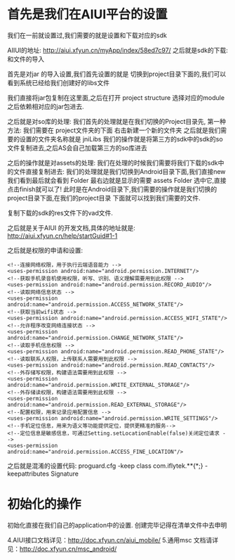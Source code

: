# 首先是我们在AIUI平台的设置 #

我们在一前就设置过,我们需要的就是设置和下载对应的sdk

AIIUI的地址: http://aiui.xfyun.cn/myApp/index/58ed7c97/
 之后就是sdk的下载:和文件的导入


 首先是对jar 的导入设置,我们首先设置的就是 切换到project目录下面的,我们可以看到系统已经给我们创建好的libs文件

 我们直接将jar包复制在这里面,之后在打开 project  structure  选择对应的module 之后依赖相对应的jar包进去.


之后就是对so库的处理: 我们首先的处理就是在我们切换的Project目录先,
第一种方法: 我们需要在 project文件夹的下面 右击新建一个新的文件夹 之后就是我们需要的设置的文件夹名称就是 jniLibs
我们的操作就是将第三方的sdk中的sdk的so文件复制进去,之后AS会自己加载第三方的so库进去


之后的操作就是对assets的处理: 我们在处理的时候我们需要将我们下载的sdk中的文件直接复制进去:
 我们的处理就是我们切换到Android目录下面,我们直接new 我们看到最后就会看到  Folder 最右边就是显示的需要 assets Folder
 选中它,直接点击finish就可以了! 此时是在Android目录下,我们需要的操作就是我们切换的project目录下面,在我们的project目录
 下面就可以找到我们需要的文件.

 复制下载的sdk的res文件下的vad文件.



之后就是关于AIUI 的开发文档,具体的地址就是: http://aiui.xfyun.cn/help/startGuid#1-1

之后就是权限的申请和设置:

<!--需要的权限-->

    <!--连接网络权限，用于执行云端语音能力 -->
    <uses-permission android:name="android.permission.INTERNET"/>
    <!--获取手机录音机使用权限，听写、识别、语义理解需要用到此权限 -->
    <uses-permission android:name="android.permission.RECORD_AUDIO"/>
    <!--读取网络信息状态 -->
    <uses-permission android:name="android.permission.ACCESS_NETWORK_STATE"/>
    <!--获取当前wifi状态 -->
    <uses-permission android:name="android.permission.ACCESS_WIFI_STATE"/>
    <!--允许程序改变网络连接状态 -->
    <uses-permission android:name="android.permission.CHANGE_NETWORK_STATE"/>
    <!--读取手机信息权限 -->
    <uses-permission android:name="android.permission.READ_PHONE_STATE"/>
    <!--读取联系人权限，上传联系人需要用到此权限 -->
    <uses-permission android:name="android.permission.READ_CONTACTS"/>
    <!--外存储写权限，构建语法需要用到此权限 -->
    <uses-permission android:name="android.permission.WRITE_EXTERNAL_STORAGE"/>
    <!--外存储读权限，构建语法需要用到此权限 -->
    <uses-permission android:name="android.permission.READ_EXTERNAL_STORAGE"/>
    <!--配置权限，用来记录应用配置信息 -->
    <uses-permission android:name="android.permission.WRITE_SETTINGS"/>
    <!--手机定位信息，用来为语义等功能提供定位，提供更精准的服务-->
    <!--定位信息是敏感信息，可通过Setting.setLocationEnable(false)关闭定位请求 -->
    <uses-permission android:name="android.permission.ACCESS_FINE_LOCATION"/>

 之后就是混淆的设置代码: proguard.cfg
 -keep class com.iflytek.**{*;}
 -keepattributes Signature




# 初始化的操作 #

初始化直接在我们自己的application中的设置.  创建完毕记得在清单文件中去申明


4.AIUI接口文档详见：http://doc.xfyun.cn/aiui_mobile/
5.通用msc 文档请详见：http://doc.xfyun.cn/msc_android/










